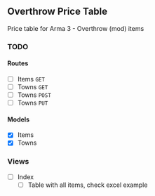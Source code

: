 ## Overthrow Price Table
Price table for Arma 3 - Overthrow (mod) items

### TODO
#### Routes
- [ ] Items `GET`
- [ ] Towns `GET`
- [ ] Towns `POST`
- [ ] Towns `PUT`

#### Models
- [x] Items
- [x] Towns

### Views
- [ ] Index
  - [ ] Table with all items, check excel example